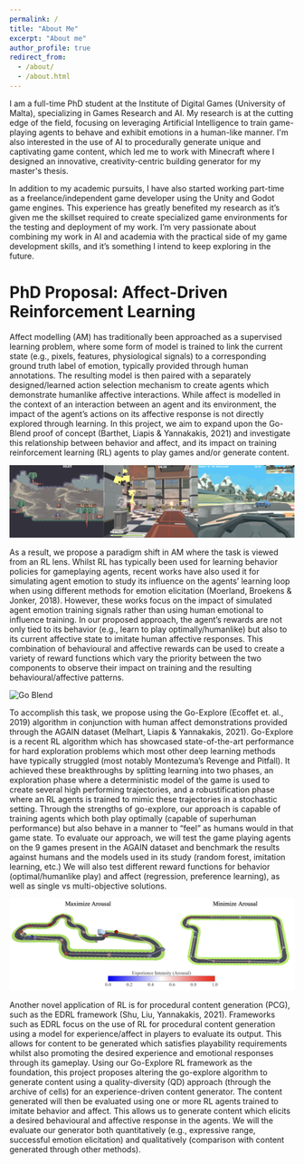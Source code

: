 ```yaml
---
permalink: /
title: "About Me"
excerpt: "About me"
author_profile: true
redirect_from: 
  - /about/
  - /about.html
---
```


I am a full-time PhD student at the Institute of Digital Games (University of Malta), specializing in Games Research and AI. My research is at the cutting edge of the field, focusing on leveraging Artificial Intelligence to train game-playing agents to behave and exhibit emotions in a human-like manner. I'm also interested in the use of AI to procedurally generate unique and captivating game content, which led me to work with Minecraft where I designed an innovative, creativity-centric building generator for my master's thesis.  

In addition to my academic pursuits, I have also started working part-time as a freelance/independent game developer using the Unity and Godot game engines. This experience has greatly benefited my research as it’s given me the skillset required to create specialized game environments for the testing and deployment of my work. I’m very passionate about combining my work in AI and academia with the practical side of my game development skills, and it’s something I intend to keep exploring in the future.


PhD Proposal: Affect-Driven Reinforcement Learning
======
Affect modelling (AM) has traditionally been approached as a supervised learning problem, where some form of model is trained to link the current state (e.g., pixels, features, physiological signals) to a corresponding ground truth label of emotion, typically provided through human annotations. The resulting model is then paired with a separately designed/learned action selection mechanism to create agents which demonstrate humanlike affective interactions. While affect is modelled in the context of an interaction between an agent and its environment, the impact of the agent’s actions on its affective response is not directly explored through learning. In this project, we aim to expand upon the Go-Blend proof of concept (Barthet, Liapis & Yannakakis, 2021) and investigate this relationship between behavior and affect, and its impact on training reinforcement learning (RL) agents to play games and/or generate content.

![My Research Image](images/myresearch.png)

As a result, we propose a paradigm shift in AM where the task is viewed from an RL lens. Whilst RL has typically been used for learning behavior policies for gameplaying agents, recent works have also used it for simulating agent emotion to study its influence on the agents’ learning loop when using different methods for emotion elicitation (Moerland, Broekens & Jonker, 2018). However, these works focus on the impact of simulated agent emotion training signals rather than using human emotional to influence training. In our proposed approach, the agent’s rewards are not only tied to
its behavior (e.g., learn to play optimally/humanlike) but also to its current affective state to imitate human affective responses. This combination of behavioural and affective rewards can be used to create a variety of reward functions which vary the priority between the two components to observe
their impact on training and the resulting behavioural/affective patterns.

![Go Blend](images/goblend.png)

To accomplish this task, we propose using the Go-Explore (Ecoffet et. al., 2019) algorithm in conjunction with human affect demonstrations provided through the AGAIN dataset (Melhart, Liapis & Yannakakis, 2021). Go-Explore is a recent RL algorithm which has showcased state-of-the-art performance for hard exploration problems which most other deep learning methods have typically struggled (most notably Montezuma’s Revenge and Pitfall). It achieved these breakthroughs by splitting learning into two phases, an exploration phase where a deterministic model of the game is used to create several high performing trajectories, and a robustification phase where an RL agents is trained to mimic these trajectories in a stochastic setting. Through the strengths of go-explore, our approach is capable of training agents which both play optimally (capable of superhuman performance) but also behave in a manner to “feel” as humans would in that game state. To evaluate our approach, we will test the game playing agents on the 9 games present in the AGAIN dataset and benchmark the results against humans and the models used in its study (random forest, imitation learning, etc.) We will also test different reward functions for behavior (optimal/humanlike play) and affect (regression, preference learning), as well as single vs multi-objective solutions.

![EDRL](images/examples.png)

Another novel application of RL is for procedural content generation (PCG), such as the EDRL framework (Shu, Liu, Yannakakis, 2021). Frameworks such as EDRL focus on the use of RL for procedural content generation using a model for experience/affect in players to evaluate its output. This allows for content to be generated which satisfies playability requirements whilst also promoting the desired experience and emotional responses through its gameplay. Using our Go-Explore RL framework as the foundation, this project proposes altering the go-explore algorithm to generate content using a quality-diversity (QD) approach (through the archive of cells) for an experience-driven content generator. The content generated will then be evaluated using one or more RL agents trained to imitate behavior and affect. This allows us to generate content which elicits a desired behavioural and affective response in the agents. We will the evaluate our generator both quantitatively (e.g., expressive range, successful emotion elicitation) and qualitatively (comparison with content generated through other methods).
